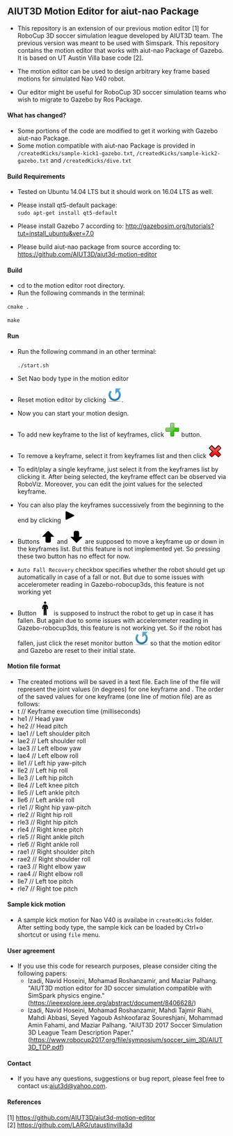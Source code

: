 ## AIUT3D Motion Editor for aiut-nao Package 

* This repository is an extension of our previous motion editor [1] for RoboCup 3D soccer simulation league developed by AIUT3D team. The previous version was meant to be used with Simspark. This repository contains the motion editor that works with aiut-nao Package of Gazebo. It is based on UT Austin Villa base code [2].

* The motion editor can be used to design arbitrary key frame based motions for simulated Nao V40 robot.

* Our editor might be useful for RoboCup 3D soccer simulation teams who wish to migrate to Gazebo by Ros Package.

#### What has changed?
* Some portions of the code are modified to get it working with Gazebo  aiut-nao Package.
* Some motion compatible with aiut-nao Package is provided in `/createdKicks/sample-kick1-gazebo.txt`, `/createdKicks/sample-kick2-gazebo.txt` and `/createdKicks/dive.txt`

#### Build Requirements
* Tested on Ubuntu 14.04 LTS but it should work on 16.04 LTS as well.

* Please install qt5-default package:   
  `sudo apt-get install qt5-default`

* Please install Gazebo 7 according to:
 http://gazebosim.org/tutorials?tut=install_ubuntu&ver=7.0

* Please build aiut-nao package from source according to:
 https://github.com/AIUT3D/aiut3d-motion-editor

#### Build
* cd to the motion editor root directory.
* Run the following commands in the terminal:

`cmake .`

`make`
#### Run

* Run the following command in an other terminal:

  `./start.sh`
* Set Nao body type in the motion editor
* Reset motion editor by clicking ![reset button](./icon32x32/reset-icon32x32.png).
* Now you can start your motion design.
* To add new keyframe to the list of keyframes, click
![add key frame button](./icon32x32/add-icon32x32.png) button.
* To remove a keyframe, select it from keyframes list and then click
![delete key frame button](./icon32x32/Close-2-icon32x32.png)
* To edit/play a single keyframe, just select it from the keyframes list by clicking it. After being selected, the keyframe effect can be observed via RoboViz. Moreover, you can edit the joint values for the selected keyframe.
* You can also play the keyframes successively from the beginning to the end by clicking
![play button](./icon32x32/play-icon-32x32.png)
* Buttons
![arrow up button](./icon32x32/Arrows-Up-icon32x32.png)
and
![arrow down button](./icon32x32/Arrows-Down-icon32x32.png)
are supposed to move a keyframe up or down in the keyframes list. But this feature is not implemented yet. So pressing these two button has no effect for now.
* `Auto Fall Recovery` checkbox specifies whether the robot should get up automatically in case of a fall or not. But due to some issues with accelerometer reading in Gazebo-robocup3ds, this feature is not working yet
* Button
<img src="./icon32x32/getup512x512.png" width="32"> is supposed to instruct the robot to get up in case it has fallen. But again due to some issues with accelerometer reading in Gazebo-robocup3ds, this feature is not working yet. So if the robot has fallen, just click the reset monitor button ![reset button](./icon32x32/reset-icon32x32.png) so that the motion editor and Gazebo are reset to their initial state.

#### Motion file format
* The created motions will be saved in a text file. Each line of the file will represent the joint values (in degrees) for one keyframe and . The order of the saved values for one keyframe (one line of motion file) are as follows:
* t     // Keyframe execution time (milliseconds)
* he1   // Head yaw
* he2   // Head pitch
* lae1  // Left shoulder pitch
* lae2  // Left shoulder roll
* lae3  // Left elbow yaw
* lae4  // Left elbow roll
* lle1  // Left hip yaw-pitch
* lle2  // Left hip roll
* lle3  // Left hip pitch
* lle4  // Left knee pitch
* lle5  // Left ankle pitch
* lle6  // Left ankle roll
* rle1  // Right hip yaw-pitch
* rle2  // Right hip roll
* rle3  // Right hip pitch
* rle4  // Right knee pitch
* rle5  // Right ankle pitch
* rle6  // Right ankle roll
* rae1  // Right shoulder pitch
* rae2  // Right shoulder roll
* rae3  // Right elbow yaw
* rae4  // Right elbow roll
* lle7  // Left toe pitch
* rle7  // Right toe pitch

#### Sample kick motion
* A sample kick motion for Nao V40 is availabe in `createdKicks` folder. After setting body type, the sample kick can be loaded by Ctrl+o shortcut or using `file` menu.

#### User agreement
* If you use this code for research purposes, please consider citing the following papers:
  * Izadi, Navid Hoseini, Mohamad Roshanzamir, and Maziar Palhang. "AIUT3D motion editor for 3D soccer simulation compatible with SimSpark physics engine." (https://ieeexplore.ieee.org/abstract/document/8406628/)
  * Izadi, Navid Hoseini, Mohamad Roshanzamir, Mahdi Tajmir Riahi, Mahdi Abbasi, Seyed Yagoub Ashkoofaraz Soureshjani, Mohammad Amin Fahami, and Maziar Palhang. "AIUT3D 2017 Soccer Simulation 3D League Team Description Paper."(https://www.robocup2017.org/file/symposium/soccer_sim_3D/AIUT3D_TDP.pdf)

#### Contact
* If you have any questions, suggestions or bug report, please feel free to contact us:aiut3d@yahoo.com.

#### References
[1] https://github.com/AIUT3D/aiut3d-motion-editor  
[2] https://github.com/LARG/utaustinvilla3d
